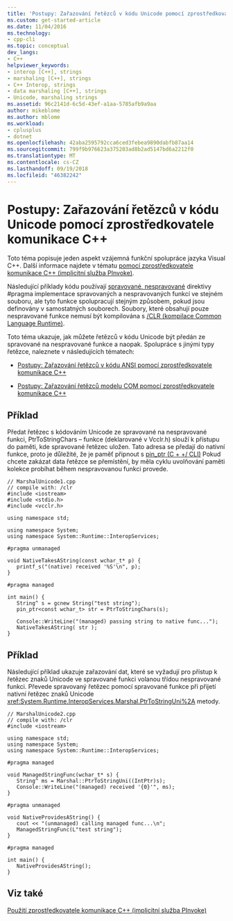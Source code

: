 ```yaml
---
title: 'Postupy: Zařazování řetězců v kódu Unicode pomocí zprostředkovatele komunikace C++ | Dokumentace Microsoftu'
ms.custom: get-started-article
ms.date: 11/04/2016
ms.technology:
- cpp-cli
ms.topic: conceptual
dev_langs:
- C++
helpviewer_keywords:
- interop [C++], strings
- marshaling [C++], strings
- C++ Interop, strings
- data marshaling [C++], strings
- Unicode, marshaling strings
ms.assetid: 96c2141d-6c5d-43ef-a1aa-5785afb9a9aa
author: mikeblome
ms.author: mblome
ms.workload:
- cplusplus
- dotnet
ms.openlocfilehash: 42aba2595792cca6ced3febea9890dabfb87aa14
ms.sourcegitcommit: 799f9b976623a375203ad8b2ad5147bd6a2212f0
ms.translationtype: MT
ms.contentlocale: cs-CZ
ms.lasthandoff: 09/19/2018
ms.locfileid: "46382242"
---
```

# <a name="how-to-marshal-unicode-strings-using-c-interop"></a>Postupy: Zařazování řetězců v kódu Unicode pomocí zprostředkovatele komunikace C++

Toto téma popisuje jeden aspekt vzájemná funkční spolupráce jazyka Visual C++. Další informace najdete v tématu [pomocí zprostředkovatele komunikace C++ (implicitní služba PInvoke)](../dotnet/using-cpp-interop-implicit-pinvoke.md).

Následující příklady kódu používají [spravované, nespravované](../preprocessor/managed-unmanaged.md) direktivy #pragma implementace spravovaných a nespravovaných funkcí ve stejném souboru, ale tyto funkce spolupracují stejným způsobem, pokud jsou definovány v samostatných souborech. Soubory, které obsahují pouze nespravované funkce nemusí být kompilována s [/CLR (kompilace Common Language Runtime)](../build/reference/clr-common-language-runtime-compilation.md).

Toto téma ukazuje, jak můžete řetězců v kódu Unicode být předán ze spravované na nespravované funkce a naopak. Spolupráce s jinými typy řetězce, naleznete v následujících tématech:

- [Postupy: Zařazování řetězců v kódu ANSI pomocí zprostředkovatele komunikace C++](../dotnet/how-to-marshal-ansi-strings-using-cpp-interop.md)

- [Postupy: Zařazování řetězců modelu COM pomocí zprostředkovatele komunikace C++](../dotnet/how-to-marshal-com-strings-using-cpp-interop.md)

## <a name="example"></a>Příklad

Předat řetězec s kódováním Unicode ze spravované na nespravované funkci, PtrToStringChars – funkce (deklarované v Vcclr.h) slouží k přístupu do paměti, kde spravované řetězec uložen. Tato adresa se předají do nativní funkce, proto je důležité, že je paměť připnout s [pin_ptr (C + +/ CLI)](../windows/pin-ptr-cpp-cli.md) Pokud chcete zakázat data řetězce se přemístění, by měla cyklu uvolňování paměti kolekce probíhat během nespravovanou funkci provede.

```
// MarshalUnicode1.cpp
// compile with: /clr
#include <iostream>
#include <stdio.h>
#include <vcclr.h>

using namespace std;

using namespace System;
using namespace System::Runtime::InteropServices;

#pragma unmanaged

void NativeTakesAString(const wchar_t* p) {
   printf_s("(native) received '%S'\n", p);
}

#pragma managed

int main() {
   String^ s = gcnew String("test string");
   pin_ptr<const wchar_t> str = PtrToStringChars(s);

   Console::WriteLine("(managed) passing string to native func...");
   NativeTakesAString( str );
}
```

## <a name="example"></a>Příklad

Následující příklad ukazuje zařazování dat, které se vyžadují pro přístup k řetězec znaků Unicode ve spravované funkci volanou třídou nespravované funkci. Převede spravovaný řetězec pomocí spravované funkce při přijetí nativní řetězec znaků Unicode <xref:System.Runtime.InteropServices.Marshal.PtrToStringUni%2A> metody.

```
// MarshalUnicode2.cpp
// compile with: /clr
#include <iostream>

using namespace std;
using namespace System;
using namespace System::Runtime::InteropServices;

#pragma managed

void ManagedStringFunc(wchar_t* s) {
   String^ ms = Marshal::PtrToStringUni((IntPtr)s);
   Console::WriteLine("(managed) received '{0}'", ms);
}

#pragma unmanaged

void NativeProvidesAString() {
   cout << "(unmanaged) calling managed func...\n";
   ManagedStringFunc(L"test string");
}

#pragma managed

int main() {
   NativeProvidesAString();
}
```

## <a name="see-also"></a>Viz také

[Použití zprostředkovatele komunikace C++ (implicitní služba PInvoke)](../dotnet/using-cpp-interop-implicit-pinvoke.md)
